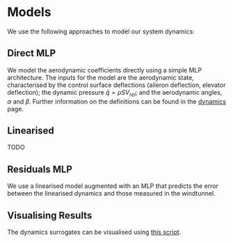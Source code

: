 
# Models

We use the following approaches to model our system dynamics:

## Direct MLP

We model the aerodynamic coefficients directly using a simple MLP architecture.
The inputs for the model are the aerodynamic state, characterised by the control
surface deflections (aileron deflection, elevator deflection); the dynamic
pressure $\bar{q} = \rho S V_{rel}$; and the aerodynamic angles, $\alpha$ and
$\beta$. Further information on the definitions can be found in the
[dynamics](dynamics.md) page.

## Linearised

TODO

## Residuals MLP

We use a linearised model augmented with an MLP that predicts the error between
the linearised dynamics and those measured in the windtunnel.

## Visualising Results

The dynamics surrogates can be visualised using [this script](../main/visualise/visualise_forces.py).
